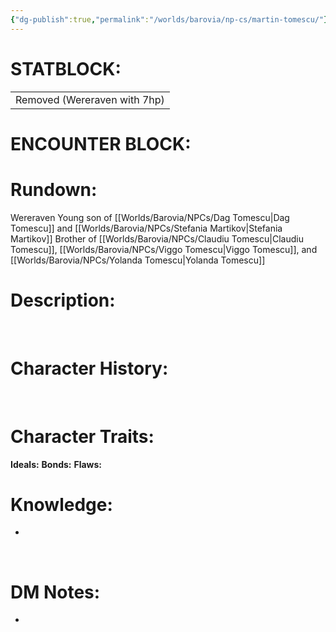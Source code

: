 ```yaml
---
{"dg-publish":true,"permalink":"/worlds/barovia/np-cs/martin-tomescu/"}
---
```


# **STATBLOCK:**

|                              |
|------------------------------|
| Removed (Wereraven with 7hp) |

# **ENCOUNTER BLOCK:**

# **Rundown:**

Wereraven
Young son of [[Worlds/Barovia/NPCs/Dag Tomescu\|Dag Tomescu]] and [[Worlds/Barovia/NPCs/Stefania Martikov\|Stefania Martikov]]
Brother of [[Worlds/Barovia/NPCs/Claudiu Tomescu\|Claudiu Tomescu]], [[Worlds/Barovia/NPCs/Viggo Tomescu\|Viggo Tomescu]], and [[Worlds/Barovia/NPCs/Yolanda Tomescu\|Yolanda Tomescu]]

# **Description:**

 

# **Character History:**

 

# **Character Traits:** 

**Ideals:**
**Bonds:**
**Flaws:**

# **Knowledge:**

-    

 

# **DM Notes:**

-   